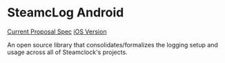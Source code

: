 # SteamcLog Android
[Current Proposal Spec](https://docs.google.com/document/d/1GeFAMBn_ZrIP7qVLzcYlCfqDnPiCrgMa0JdrU8HRx94/edit?usp=sharing)
[iOS Version](https://github.com/steamclock/steamclog)

An open source library that consolidates/formalizes the logging setup and usage across all of Steamclock's projects.

